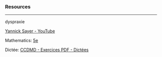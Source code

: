 
### Resources
- - - -
dyspraxie

[Yannick Sayer - YouTube](https://www.youtube.com/channel/UCEhPIxFz7isa2kYu1R4v6gw)

Mathematics:
[5e](https://www.maths-et-tiques.fr/index.php/cours-maths/niveau-cinquieme)


Dictée:
[CCDMD - Exercices PDF - Dictées](https://www.ccdmd.qc.ca/fr/exercices_pdf/?id=37#)





